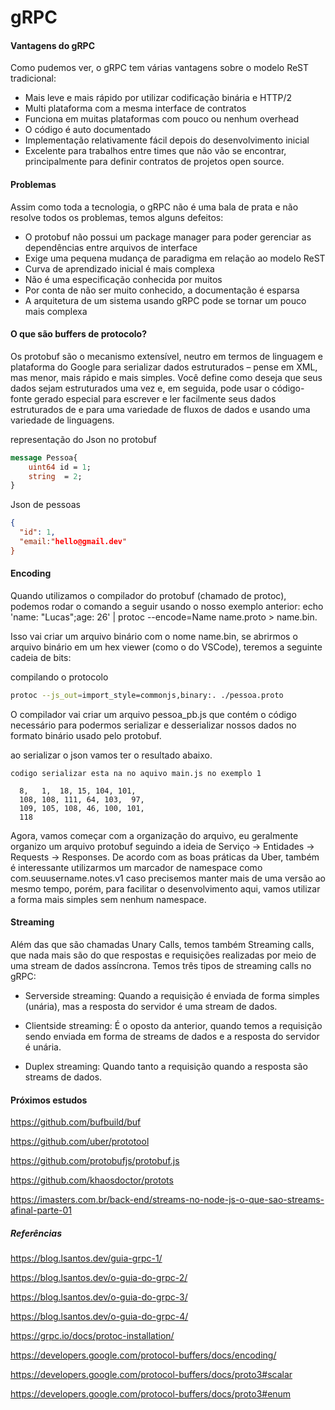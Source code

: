 # gRPC

#### Vantagens do gRPC
Como pudemos ver, o gRPC tem várias vantagens sobre o modelo ReST tradicional:

- Mais leve e mais rápido por utilizar codificação binária e HTTP/2
- Multi plataforma com a mesma interface de contratos
- Funciona em muitas plataformas com pouco ou nenhum overhead
- O código é auto documentado
- Implementação relativamente fácil depois do desenvolvimento inicial
- Excelente para trabalhos entre times que não vão se encontrar, principalmente para definir contratos de projetos open source.
#### Problemas
Assim como toda a tecnologia, o gRPC não é uma bala de prata e não resolve todos os problemas, temos alguns defeitos:

- O protobuf não possui um package manager para poder gerenciar as dependências entre arquivos de interface
- Exige uma pequena mudança de paradigma em relação ao modelo ReST
- Curva de aprendizado inicial é mais complexa
- Não é uma especificação conhecida por muitos
- Por conta de não ser muito conhecido, a documentação é esparsa
- A arquitetura de um sistema usando gRPC pode se tornar um pouco mais complexa

#### O que são buffers de protocolo?

Os protobuf são o mecanismo extensível, neutro em termos de linguagem e plataforma do Google para serializar dados estruturados – pense em XML, mas menor, mais rápido e mais simples. Você define como deseja que seus dados sejam estruturados uma vez e, em seguida, pode usar o código-fonte gerado especial para escrever e ler facilmente seus dados estruturados de e para uma variedade de fluxos de dados e usando uma variedade de linguagens.

representação do Json no protobuf

```proto
message Pessoa{
    uint64 id = 1;
    string  = 2;
}
```

Json de pessoas

```json
{
  "id": 1,
  "email:"hello@gmail.dev"
}
```

#### Encoding

Quando utilizamos o compilador do protobuf (chamado de protoc), podemos rodar o comando a seguir usando o nosso exemplo anterior: echo 'name: "Lucas";age: 26' | protoc --encode=Name name.proto > name.bin.

Isso vai criar um arquivo binário com o nome name.bin, se abrirmos o arquivo binário em um hex viewer (como o do VSCode), teremos a seguinte cadeia de bits:

compilando o protocolo
```bash
protoc --js_out=import_style=commonjs,binary:. ./pessoa.proto

```
O compilador vai criar um arquivo pessoa_pb.js que contém o código necessário para podermos serializar e desserializar nossos dados no formato binário usado pelo protobuf.

ao serializar o json vamos ter o resultado abaixo.

    codigo serializar esta na no aquivo main.js no exemplo 1

```
  8,   1,  18, 15, 104, 101,
  108, 108, 111, 64, 103,  97,
  109, 105, 108, 46, 100, 101,
  118

```


Agora, vamos começar com a organização do arquivo, eu geralmente organizo um arquivo protobuf seguindo a ideia de Serviço -> Entidades -> Requests -> Responses. De acordo com as boas práticas da Uber, também é interessante utilizarmos um marcador de namespace como com.seuusername.notes.v1 caso precisemos manter mais de uma versão ao mesmo tempo, porém, para facilitar o desenvolvimento aqui, vamos utilizar a forma mais simples sem nenhum namespace.


#### Streaming

Além das que são chamadas Unary Calls, temos também Streaming calls, que nada mais são do que respostas e requisições realizadas por meio de uma stream de dados assíncrona. Temos três tipos de streaming calls no gRPC:

- Serverside streaming: Quando a requisição é enviada de forma simples (unária), mas a resposta do servidor é uma stream de dados.

- Clientside streaming: É o oposto da anterior, quando temos a requisição sendo enviada em forma de streams de dados e a resposta do servidor é unária.

- Duplex streaming: Quando tanto a requisição quando a resposta são streams de dados.

#### Próximos estudos

https://github.com/bufbuild/buf

https://github.com/uber/prototool

https://github.com/protobufjs/protobuf.js

https://github.com/khaosdoctor/protots

https://imasters.com.br/back-end/streams-no-node-js-o-que-sao-streams-afinal-parte-01

##### Referências

https://blog.lsantos.dev/guia-grpc-1/

https://blog.lsantos.dev/o-guia-do-grpc-2/

https://blog.lsantos.dev/o-guia-do-grpc-3/

https://blog.lsantos.dev/o-guia-do-grpc-4/

https://grpc.io/docs/protoc-installation/

https://developers.google.com/protocol-buffers/docs/encoding/

https://developers.google.com/protocol-buffers/docs/proto3#scalar

https://developers.google.com/protocol-buffers/docs/proto3#enum